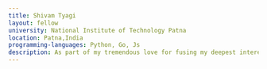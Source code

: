 ```yaml
---
title: Shivam Tyagi
layout: fellow
university: National Institute of Technology Patna
location: Patna,India
programming-languages: Python, Go, Js 
description: As part of my tremendous love for fusing my deepest interests in social good and technology, I am an evangelist of this collaborative atmosphere of hackathon venues.
---
```

